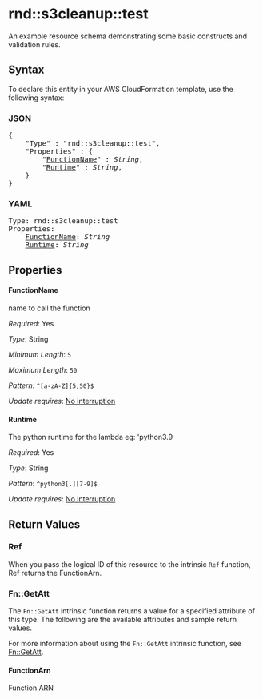 # rnd::s3cleanup::test

An example resource schema demonstrating some basic constructs and validation rules.

## Syntax

To declare this entity in your AWS CloudFormation template, use the following syntax:

### JSON

<pre>
{
    "Type" : "rnd::s3cleanup::test",
    "Properties" : {
        "<a href="#functionname" title="FunctionName">FunctionName</a>" : <i>String</i>,
        "<a href="#runtime" title="Runtime">Runtime</a>" : <i>String</i>,
    }
}
</pre>

### YAML

<pre>
Type: rnd::s3cleanup::test
Properties:
    <a href="#functionname" title="FunctionName">FunctionName</a>: <i>String</i>
    <a href="#runtime" title="Runtime">Runtime</a>: <i>String</i>
</pre>

## Properties

#### FunctionName

name to call the function

_Required_: Yes

_Type_: String

_Minimum Length_: <code>5</code>

_Maximum Length_: <code>50</code>

_Pattern_: <code>^[a-zA-Z]{5,50}$</code>

_Update requires_: [No interruption](https://docs.aws.amazon.com/AWSCloudFormation/latest/UserGuide/using-cfn-updating-stacks-update-behaviors.html#update-no-interrupt)

#### Runtime

The python runtime for the lambda eg: 'python3.9

_Required_: Yes

_Type_: String

_Pattern_: <code>^python3[.][7-9]$</code>

_Update requires_: [No interruption](https://docs.aws.amazon.com/AWSCloudFormation/latest/UserGuide/using-cfn-updating-stacks-update-behaviors.html#update-no-interrupt)

## Return Values

### Ref

When you pass the logical ID of this resource to the intrinsic `Ref` function, Ref returns the FunctionArn.

### Fn::GetAtt

The `Fn::GetAtt` intrinsic function returns a value for a specified attribute of this type. The following are the available attributes and sample return values.

For more information about using the `Fn::GetAtt` intrinsic function, see [Fn::GetAtt](https://docs.aws.amazon.com/AWSCloudFormation/latest/UserGuide/intrinsic-function-reference-getatt.html).

#### FunctionArn

Function ARN

